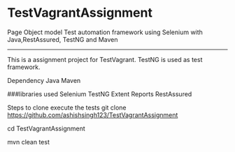 # TestVagrantAssignment
Page Object model Test automation framework using Selenium with Java,RestAssured, TestNG and Maven

-------------------------------------------------------------------------------------------

This is a assignment  project for TestVagrant. TestNG is used as test framework.

Dependency Java Maven

###libraries used Selenium TestNG  Extent Reports RestAssured

Steps to clone execute the tests
git clone https://github.com/ashishsingh123/TestVagrantAssignment

cd TestVagrantAssignment

mvn clean test
